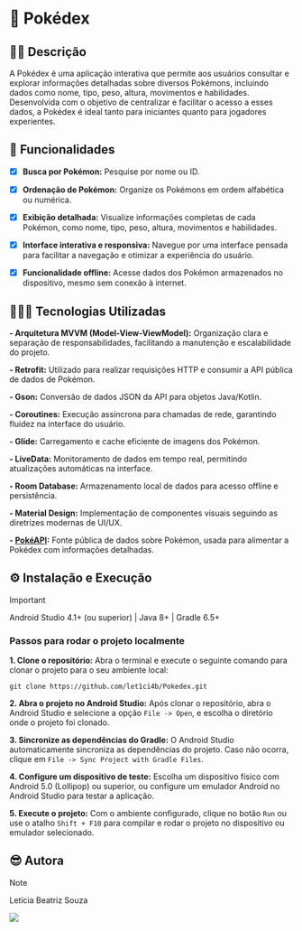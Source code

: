 # 📲 Pokédex

## ✍🏻 Descrição
A Pokédex é uma aplicação interativa que permite aos usuários consultar e explorar informações detalhadas sobre diversos Pokémons, incluindo dados como nome, tipo, peso, altura, movimentos e habilidades. Desenvolvida com o objetivo de centralizar e facilitar o acesso a esses dados, a Pokédex é ideal tanto para iniciantes quanto para jogadores experientes.

## 🔎 Funcionalidades
- [x] **Busca por Pokémon:** Pesquise por nome ou ID.

- [x] **Ordenação de Pokémon:** Organize os Pokémons em ordem alfabética ou numérica.

- [x] **Exibição detalhada:** Visualize informações completas de cada Pokémon, como nome, tipo, peso, altura, movimentos e habilidades.

- [x] **Interface interativa e responsiva:** Navegue por uma interface pensada para facilitar a navegação e otimizar a experiência do usuário.

- [x] **Funcionalidade offline:** Acesse dados dos Pokémon armazenados no dispositivo, mesmo sem conexão à internet.

## 👩🏻‍💻 Tecnologias Utilizadas
**- Arquitetura MVVM (Model-View-ViewModel):** Organização clara e separação de responsabilidades, facilitando a manutenção e escalabilidade do projeto.

**- Retrofit:** Utilizado para realizar requisições HTTP e consumir a API pública de dados de Pokémon.

**- Gson:** Conversão de dados JSON da API para objetos Java/Kotlin.

**- Coroutines:** Execução assíncrona para chamadas de rede, garantindo fluidez na interface do usuário.

**- Glide:** Carregamento e cache eficiente de imagens dos Pokémon.

**- LiveData:** Monitoramento de dados em tempo real, permitindo atualizações automáticas na interface.

**- Room Database:** Armazenamento local de dados para acesso offline e persistência.

**- Material Design:** Implementação de componentes visuais seguindo as diretrizes modernas de UI/UX.

**- [PokéAPI](https://pokeapi.co/):** Fonte pública de dados sobre Pokémon, usada para alimentar a Pokédex com informações detalhadas.

## ⚙️ Instalação e Execução

> [!IMPORTANT]
> Android Studio 4.1+ (ou superior)
> | Java 8+
> | Gradle 6.5+
  
### Passos para rodar o projeto localmente
**1. Clone o repositório:**
Abra o terminal e execute o seguinte comando para clonar o projeto para o seu ambiente local:
```
git clone https://github.com/let1ci4b/Pokedex.git
```
**2. Abra o projeto no Android Studio:**
Após clonar o repositório, abra o Android Studio e selecione a opção `File -> Open`, e escolha o diretório onde o projeto foi clonado.

**3. Sincronize as dependências do Gradle:**
O Android Studio automaticamente sincroniza as dependências do projeto. Caso não ocorra, clique em `File -> Sync Project with Gradle Files`.

**4. Configure um dispositivo de teste:**
Escolha um dispositivo físico com Android 5.0 (Lollipop) ou superior, ou configure um emulador Android no Android Studio para testar a aplicação.

**5. Execute o projeto:**
Com o ambiente configurado, clique no botão `Run` ou use o atalho `Shift + F10` para compilar e rodar o projeto no dispositivo ou emulador selecionado.

## 😎 Autora
> [!NOTE]
> Letícia Beatriz Souza

<a href="https://www.linkedin.com/in/leticia-beatriz015/" target="_blank"><img src="https://img.shields.io/badge/-LinkedIn-%230077B5?style=for-the-badge&logo=linkedin&logoColor=white" target="_blank"></a> 


